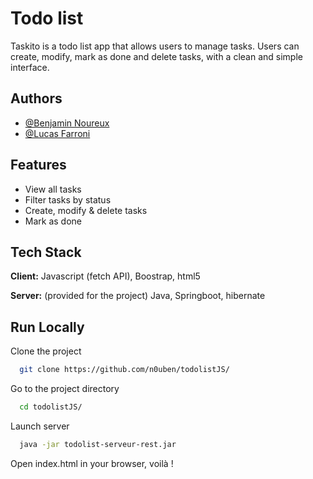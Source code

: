 # Todo list 

Taskito is a todo list app that allows users to manage tasks. Users can create, modify, mark as done and delete tasks, with a clean and simple interface.

## Authors

- [@Benjamin Noureux](https://www.github.com/n0uben)
- [@Lucas Farroni](https://github.com/lucasfarroni)


## Features

- View all tasks
- Filter tasks by status
- Create, modify & delete tasks
- Mark as done


## Tech Stack

**Client:** Javascript (fetch API), Boostrap, html5

**Server:** (provided for the project) Java, Springboot, hibernate

## Run Locally

Clone the project

```bash
  git clone https://github.com/n0uben/todolistJS/
```

Go to the project directory

```bash
  cd todolistJS/
```

Launch server

```bash
  java -jar todolist-serveur-rest.jar
```

Open index.html in your browser, voilà !

